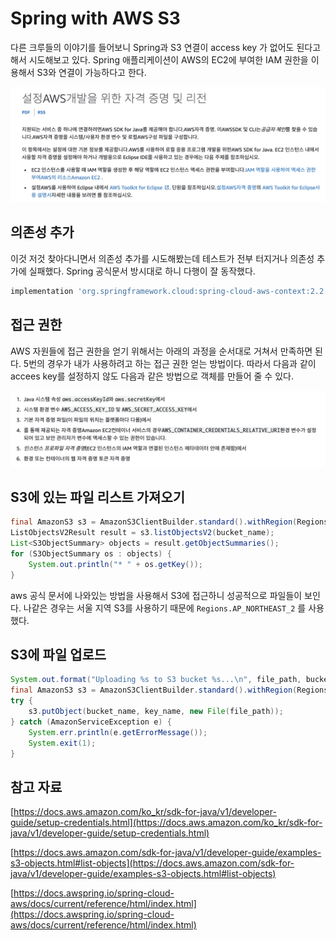 # Spring with AWS S3

다른 크루들의 이야기를 들어보니 Spring과 S3 연결이 access key 가 없어도 된다고해서 시도해보고 있다. Spring 애플리케이션이 AWS의 EC2에 부여한 IAM 권한을 이용해서 S3와 연결이 가능하다고 한다.

![Untitled](Spring%20with%20AWS%20S3%2062e5329143764bf5be60ebd50a42fb25/Untitled.png)

## 의존성 추가

이것 저것 찾아다니면서 의존성 추가를 시도해봤는데 테스트가 전부 터지거나 의존성 추가에 실패했다. Spring 공식문서 방시대로 하니 다행이 잘 동작했다.

```groovy
implementation 'org.springframework.cloud:spring-cloud-aws-context:2.2.6.RELEASE'
```

## 접근 권한

AWS 자원들에 접근 권한을 얻기 위해서는 아래의 과정을 순서대로 거쳐서 만족하면 된다. 5번의 경우가 내가 사용하려고 하는 접근 권한 얻는 방법이다. 따라서 다음과 같이 accees key를 설정하지 않도 다음과 같은 방법으로 객체를 만들어 줄 수 있다.

![Untitled](Spring%20with%20AWS%20S3%2062e5329143764bf5be60ebd50a42fb25/Untitled%201.png)

## S3에 있는 파일 리스트 가져오기

```java
final AmazonS3 s3 = AmazonS3ClientBuilder.standard().withRegion(Regions.DEFAULT_REGION).build();
ListObjectsV2Result result = s3.listObjectsV2(bucket_name);
List<S3ObjectSummary> objects = result.getObjectSummaries();
for (S3ObjectSummary os : objects) {
    System.out.println("* " + os.getKey());
}
```

aws 공식 문서에 나와있는 방법을 사용해서 S3에 접근하니 성공적으로 파일들이 보인다. 나같은 경우는 서울 지역 S3를 사용하기 때문에 `Regions.AP_NORTHEAST_2` 를 사용했다.

## S3에 파일 업로드

```java
System.out.format("Uploading %s to S3 bucket %s...\n", file_path, bucket_name);
final AmazonS3 s3 = AmazonS3ClientBuilder.standard().withRegion(Regions.DEFAULT_REGION).build();
try {
    s3.putObject(bucket_name, key_name, new File(file_path));
} catch (AmazonServiceException e) {
    System.err.println(e.getErrorMessage());
    System.exit(1);
}
```

## 참고 자료

[https://docs.aws.amazon.com/ko_kr/sdk-for-java/v1/developer-guide/setup-credentials.html](https://docs.aws.amazon.com/ko_kr/sdk-for-java/v1/developer-guide/setup-credentials.html)

[https://docs.aws.amazon.com/sdk-for-java/v1/developer-guide/examples-s3-objects.html#list-objects](https://docs.aws.amazon.com/sdk-for-java/v1/developer-guide/examples-s3-objects.html#list-objects)

[https://docs.awspring.io/spring-cloud-aws/docs/current/reference/html/index.html](https://docs.awspring.io/spring-cloud-aws/docs/current/reference/html/index.html)